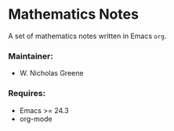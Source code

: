 # Mathematics Notes

A set of mathematics notes written in Emacs `org`.

### Maintainer:
- W. Nicholas Greene

### Requires:
- Emacs >= 24.3
- org-mode

